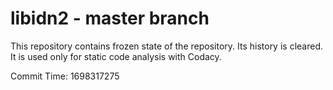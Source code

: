 # libidn2 - master branch

This repository contains frozen state of the repository.
Its history is cleared. It is used only for static code
analysis with Codacy.

Commit Time: 1698317275